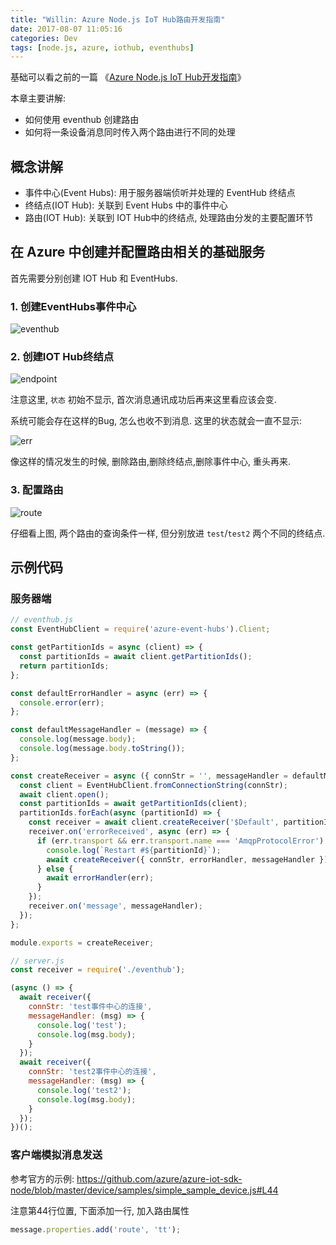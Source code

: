 ```yaml
---
title: "Willin: Azure Node.js IoT Hub路由开发指南"
date: 2017-08-07 11:05:16
categories: Dev
tags: [node.js, azure, iothub, eventhubs]
---
```


基础可以看之前的一篇 《[Azure Node.js IoT Hub开发指南](http://blog.airdwing.com/posts/2017/willin-azure-iothub-nodejs/)》

本章主要讲解:

- 如何使用 eventhub 创建路由
- 如何将一条设备消息同时传入两个路由进行不同的处理


## 概念讲解

- 事件中心(Event Hubs): 用于服务器端侦听并处理的 EventHub 终结点
- 终结点(IOT Hub): 关联到 Event Hubs 中的事件中心
- 路由(IOT Hub): 关联到 IOT Hub中的终结点, 处理路由分发的主要配置环节

<!--more-->

## 在 Azure 中创建并配置路由相关的基础服务

首先需要分别创建 IOT Hub 和 EventHubs.

### 1. 创建EventHubs事件中心

![eventhub](https://user-images.githubusercontent.com/1890238/29015275-06999aa8-7b13-11e7-893c-2f75ca58bb14.png)

### 2. 创建IOT Hub终结点

![endpoint](https://user-images.githubusercontent.com/1890238/29015320-334b5a00-7b13-11e7-8c12-dcc4d152e6e7.png)

注意这里, `状态` 初始不显示, 首次消息通讯成功后再来这里看应该会变.

系统可能会存在这样的Bug, 怎么也收不到消息. 这里的状态就会一直不显示:

![err](https://user-images.githubusercontent.com/1890238/29015355-4a0427c2-7b13-11e7-8a9c-24e6bc87144b.png)

像这样的情况发生的时候, 删除路由,删除终结点,删除事件中心, 重头再来.

### 3. 配置路由

![route](https://user-images.githubusercontent.com/1890238/29015397-7cb355bc-7b13-11e7-8a65-957e76defadd.png)

仔细看上图, 两个路由的查询条件一样, 但分别放进 `test`/`test2` 两个不同的终结点.

## 示例代码

### 服务器端

```js
// eventhub.js
const EventHubClient = require('azure-event-hubs').Client;

const getPartitionIds = async (client) => {
  const partitionIds = await client.getPartitionIds();
  return partitionIds;
};

const defaultErrorHandler = async (err) => {
  console.error(err);
};

const defaultMessageHandler = (message) => {
  console.log(message.body);
  console.log(message.body.toString());
};

const createReceiver = async ({ connStr = '', messageHandler = defaultMessageHandler } = {}, errorHandler = defaultErrorHandler) => {
  const client = EventHubClient.fromConnectionString(connStr);
  await client.open();
  const partitionIds = await getPartitionIds(client);
  partitionIds.forEach(async (partitionId) => {
    const receiver = await client.createReceiver('$Default', partitionId, { startAfterTime: Date.now() });
    receiver.on('errorReceived', async (err) => {
      if (err.transport && err.transport.name === 'AmqpProtocolError') {
        console.log(`Restart #${partitionId}`);
        await createReceiver({ connStr, errorHandler, messageHandler });
      } else {
        await errorHandler(err);
      }
    });
    receiver.on('message', messageHandler);
  });
};

module.exports = createReceiver;
```

```js
// server.js
const receiver = require('./eventhub');

(async () => {
  await receiver({
    connStr: 'test事件中心的连接',
    messageHandler: (msg) => {
      console.log('test');
      console.log(msg.body);
    }
  });
  await receiver({
    connStr: 'test2事件中心的连接',
    messageHandler: (msg) => {
      console.log('test2');
      console.log(msg.body);
    }
  });
})();
```

### 客户端模拟消息发送

参考官方的示例: <https://github.com/azure/azure-iot-sdk-node/blob/master/device/samples/simple_sample_device.js#L44>

注意第44行位置, 下面添加一行, 加入路由属性

```js
message.properties.add('route', 'tt');
```

